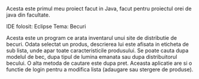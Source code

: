 Acesta este primul meu proiect facut in Java, facut pentru proiectul orei de java din facultate.

IDE folosit: Eclipse
Tema: Becuri

   Acesta este un program ce arata inventarul unui site de distributie de becuri.
   Odata selectat un produs, descrierea lui este afisata in eticheta de sub lista,
unde apar toate caracteristicile produsului. Se poate cauta dupa modelul de bec, dupa
tipul de lumina emanata sau dupa distribuitorul becului. O alta metoda de cautare este
dupa pret.
   Aceasta aplicatie are si o functie de login pentru a modifica lista (adaugare sau
stergere de produse).
